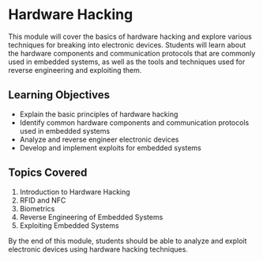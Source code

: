 # Hardware Hacking

This module will cover the basics of hardware hacking and explore various techniques for breaking into electronic devices. Students will learn about the hardware components and communication protocols that are commonly used in embedded systems, as well as the tools and techniques used for reverse engineering and exploiting them.

## Learning Objectives

- Explain the basic principles of hardware hacking
- Identify common hardware components and communication protocols used in embedded systems
- Analyze and reverse engineer electronic devices
- Develop and implement exploits for embedded systems

## Topics Covered

1. Introduction to Hardware Hacking
1. RFID and NFC
1. Biometrics
1. Reverse Engineering of Embedded Systems
1. Exploiting Embedded Systems

By the end of this module, students should be able to analyze and exploit electronic devices using hardware hacking techniques.
